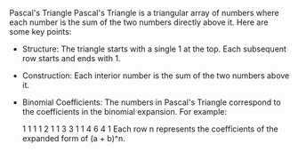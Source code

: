 Pascal's Triangle
Pascal's Triangle is a triangular array of numbers where each number is the sum of the two numbers directly above it. Here are some key points:

 - Structure:
The triangle starts with a single 1 at the top. Each subsequent row starts and ends with 1.
 - Construction:
Each interior number is the sum of the two numbers above it.
 - Binomial Coefficients:
The numbers in Pascal's Triangle correspond to the coefficients in the binomial expansion.
For example:

    1
   1 1
  1 2 1
 1 3 3 1
1 4 6 4 1
Each row n represents the coefficients of the expanded form of (a + b)^n.


